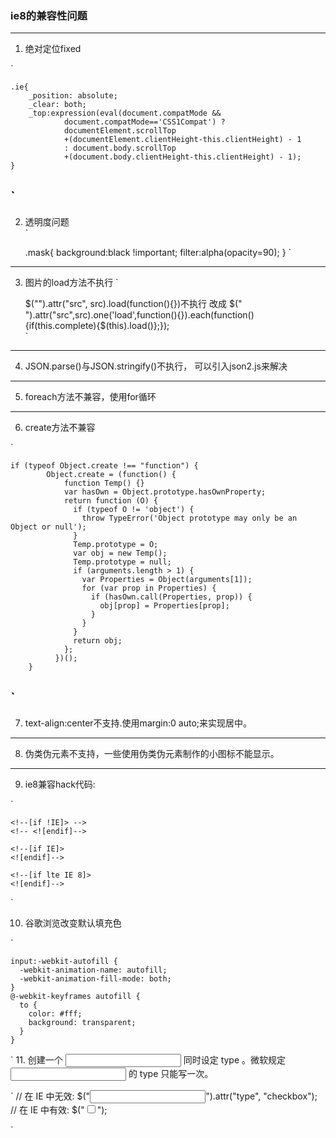 ### ie8的兼容性问题
---
1. 绝对定位fixed<br>

`

    .ie{  
        _position: absolute; 
        _clear: both;  
        _top:expression(eval(document.compatMode &&  
                document.compatMode=='CSS1Compat') ?  
                documentElement.scrollTop  
                +(documentElement.clientHeight-this.clientHeight) - 1  
                : document.body.scrollTop  
                +(document.body.clientHeight-this.clientHeight) - 1);
    }

`
---
2. 透明度问题<br>
`

    .mask{
        background:black !important;
        filter:alpha(opacity=90);
    }
`
---
3. 图片的load方法不执行 
`

    $("<img/>").attr("src", src).load(function(){})不执行
    改成
    $("<img/>").attr("src",src).one('load',function(){}).each(function() {if(this.complete){$(this).load()};});  
`
---    

4. JSON.parse()与JSON.stringify()不执行，
    可以引入json2.js来解决
---
5. foreach方法不兼容，使用for循环
---
6. create方法不兼容

`

    if (typeof Object.create !== "function") {
			Object.create = (function() {
				function Temp() {}
				var hasOwn = Object.prototype.hasOwnProperty;
				return function (O) {
				  if (typeof O != 'object') {
					throw TypeError('Object prototype may only be an Object or null');
				  }
				  Temp.prototype = O;
				  var obj = new Temp();
				  Temp.prototype = null; 
				  if (arguments.length > 1) {
					var Properties = Object(arguments[1]);
					for (var prop in Properties) {
					  if (hasOwn.call(Properties, prop)) {
						obj[prop] = Properties[prop];
					  }
					}
				  }
				  return obj;
				};
			  })();
		}


`
------

7. text-align:center不支持.使用margin:0 auto;来实现居中。

----

8. 伪类伪元素不支持，一些使用伪类伪元素制作的小图标不能显示。

---

9. ie8兼容hack代码:

`

	<!--[if !IE]> -->
	<!-- <![endif]-->

	<!--[if IE]>
	<![endif]-->

	<!--[if lte IE 8]>
	<![endif]-->

	

`

10. 谷歌浏览改变默认填充色


`

	input:-webkit-autofill {
	  -webkit-animation-name: autofill;
	  -webkit-animation-fill-mode: both;
	}
	@-webkit-keyframes autofill {
	  to {
	    color: #fff;
	    background: transparent;
	  }
	}


`
11. 创建一个 <input> 同时设定 type 。微软规定 <input> 的 type 只能写一次。


`
// 在 IE 中无效:
$("<input>").attr("type", "checkbox");
// 在 IE 中有效:
$("<input type='checkbox'>");
	

`
